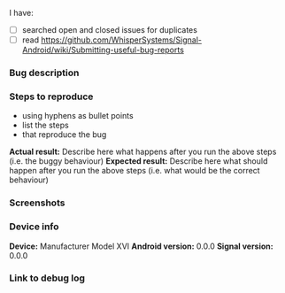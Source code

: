 <!--
Please note that this is an issue tracker.

For support go to the support center:
http://support.whispersystems.org/
or email support@whispersystems.org

For discussion go to the community forum:
https://whispersystems.discoursehosting.net

Delete any sections that aren't relevant.
-->

<!-- This is relevant: replace the empty checkboxes [ ] below with checked ones [x] accordingly -->
I have:
- [ ] searched open and closed issues for duplicates
- [ ] read https://github.com/WhisperSystems/Signal-Android/wiki/Submitting-useful-bug-reports

### Bug description


### Steps to reproduce
- using hyphens as bullet points
- list the steps
- that reproduce the bug

**Actual result:** Describe here what happens after you run the above steps (i.e. the buggy behaviour)
**Expected result:** Describe here what should happen after you run the above steps (i.e. what would be the correct behaviour)

### Screenshots
<!-- you can drag and drop images here -->


### Device info
<!-- replace examples with your info -->
**Device:** Manufacturer Model XVI
**Android version:** 0.0.0
**Signal version:** 0.0.0

### Link to debug log

